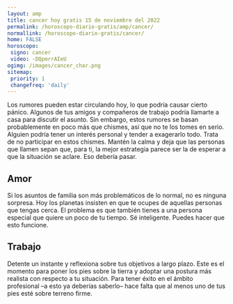 ```yaml
---
layout: amp
title: cancer hoy gratis 15 de noviembre del 2022 
permalink: /horoscopo-diario-gratis/amp/cancer/
normallink: /horoscopo-diario-gratis/cancer/
home: FALSE
horoscopo:
 signo: cancer
 video: -DQpmrrAIeU
ogimg: /images/cancer_char.png
sitemap:
 priority: 1
 changefreq: 'daily'
---
```



Los rumores pueden estar circulando hoy, lo que podría causar cierto pánico. Algunos de tus amigos y compañeros de trabajo podría llamarte a casa para discutir el asunto. Sin embargo, estos rumores se basan probablemente en poco más que chismes, así que no te los tomes en serio. Alguien podría tener un interés personal y tender a exagerarlo todo. Trata de no participar en estos chismes. Mantén la calma y deja que las personas que llamen sepan que, para ti, la mejor estrategia parece ser la de esperar a que la situación se aclare. Eso debería pasar.

## Amor

Si los asuntos de familia son más problemáticos de lo normal, no es ninguna sorpresa. Hoy los planetas insisten en que te ocupes de aquellas personas que tengas cerca. El problema es que también tienes a una persona especial que quiere un poco de tu tiempo. Sé inteligente. Puedes hacer que esto funcione.

## Trabajo

Detente un instante y reflexiona sobre tus objetivos a largo plazo. Este es el momento para poner los pies sobre la tierra y adoptar una postura más realista con respecto a tu situación. Para tener éxito en el ámbito profesional –a esto ya deberías saberlo– hace falta que al menos uno de tus pies esté sobre terreno firme.